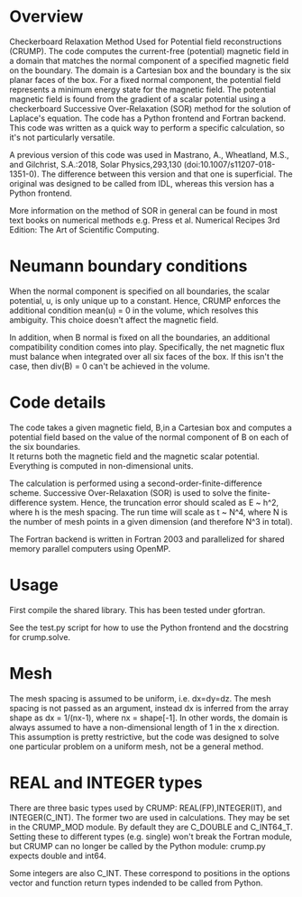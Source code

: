 # Overview 

Checkerboard Relaxation Method Used for Potential field reconstructions (CRUMP). The code computes the current-free (potential) magnetic field in a domain that matches the normal component of a specified magnetic field
on the boundary. The domain is a Cartesian box and the boundary is the six planar faces of the box. For a fixed normal component, the potential field represents a minimum energy state 
for the magnetic field. The potential magnetic field is found from the gradient of a scalar potential using a checkerboard Successive Over-Relaxation (SOR) method for the solution of Laplace's equation. The code has a Python frontend and Fortran backend. This code was written as a quick way to perform a specific calculation, so it's not particularly versatile. 

A previous version of this code was used in Mastrano, A., Wheatland, M.S., and Gilchrist, S.A.:2018, Solar Physics,293,130 (doi:10.1007/s11207-018-1351-0).
The difference between this version and that one is superficial. The original was designed to be called from IDL, whereas this version
has a Python frontend. 

More information on the method of SOR in general can be found in most text books on numerical methods e.g. Press et al. Numerical Recipes 3rd Edition: The Art of Scientific Computing.


# Neumann boundary conditions 

When the normal component is specified on all boundaries, the scalar potential, u, is only unique up to a constant. Hence, CRUMP enforces the additional
condition mean(u) = 0 in the volume, which resolves this ambiguity. This choice doesn't affect the magnetic field. 

In addition, when B normal is fixed on all the boundaries, an additional compatibility condition comes into play. Specifically, the net magnetic 
flux must balance when integrated over all six faces of the box. If this isn't the case, then div(B) = 0 can't be achieved in the volume. 

# Code details

The code takes a given magnetic field, B,in a Cartesian box and computes a potential field based on the value of the normal component of B on each of the six boundaries.  
It returns both the magnetic field and the magnetic scalar potential. Everything is computed in non-dimensional units. 

The calculation is performed using a second-order-finite-difference scheme. Successive Over-Relaxation (SOR) is used to solve the finite-difference system. 
Hence, the truncation error should scaled as E ~ h^2, where h is the mesh spacing. The run time will scale as t ~ N^4, where N is the number of mesh points in a given dimension (and therefore N^3 in total). 

The Fortran backend is written in Fortran 2003 and parallelized for shared memory parallel computers using OpenMP. 

# Usage

First compile the shared library. This has been tested under gfortran. 

See the test.py script for how to use the Python frontend and the docstring for crump.solve. 


# Mesh

The mesh spacing is assumed to be uniform, i.e. dx=dy=dz. The mesh spacing is not passed as an argument, instead dx is inferred from the array shape
as dx = 1/(nx-1), where nx = shape[-1]. In other words, the domain is always assumed to have a non-dimensional length of 1 in the x direction. This
assumption is pretty restrictive, but the code was designed to solve one particular problem on a uniform mesh, not be a general method.

# REAL and INTEGER types

There are three basic types used by CRUMP: REAL(FP),INTEGER(IT), and INTEGER(C_INT). 
The former two are used in calculations. They may be set in the CRUMP_MOD module. By default they 
are C_DOUBLE and C_INT64_T. Setting these to different types (e.g. single) won't break the Fortran module, but
CRUMP can no longer be called by the Python module: crump.py expects double and int64.

Some integers are also C_INT. These correspond to positions in the options vector and function return types indended to be
called from Python. 




